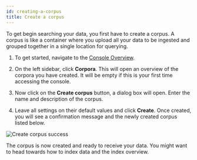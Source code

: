 ```yaml
---
id: creating-a-corpus
title: Create a corpus
---
```


To get begin searching your data, you first have to create a corpus. A corpus 
is like a container where you upload all your data to be ingested and grouped 
together in a single location for querying.

1. To get started, navigate to the [Console Overview](https://console.vectara.com/overview).

2. On the left sidebar, click **Corpora**. This 
   will open an overview of the corpora you have created. It will be empty 
   if this is your first time accessing the console.

3. Now click on the **Create corpus** button, a dialog box will open. Enter the
    name and description of the corpus.

4. Leave all settings on their default values and click **Create**. Once 
   created, you will see a confirmation message and the newly created 
   corpus listed below.

  ![Create corpus success](/img/create_corpus_success.png)

The corpus is now created and ready to receive your data. You might want to head
towards how to index data and the index overview.
